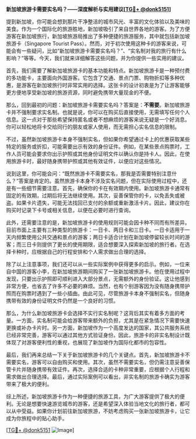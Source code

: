 **新加坡旅游卡需要实名吗？——深度解析与实用建议[[TG💪+ @donk5151](https://t.me/s/donk5151)]**

提到新加坡，你可能会想到那片干净整洁的城市风光、丰富的文化体验以及美味的美食。作为一个国际化的旅游胜地，新加坡吸引了来自世界各地的游客。为了方便游客在新加坡旅行，新加坡旅游局推出了多种便捷的旅游服务，其中就包括新加坡旅游卡（Singapore Tourist Pass）。然而，对于初次使用这种卡的游客来说，可能会有一些疑问，比如“新加坡旅游卡需要实名吗？”、“实名制对我的旅行有什么影响？”等等。今天，我们就来详细解答这些问题，并为你提供一些实用的建议。

首先，我们需要了解新加坡旅游卡的基本功能和特点。新加坡旅游卡是一种预付费的多功能卡，主要面向外国游客。它包含了交通、景点门票、购物折扣等多种优惠，是游客在新加坡旅行时非常实用的选择。这张卡的设计初衷是为了让游客能够更方便地享受新加坡的旅游资源，同时避免携带大量现金的不便。

那么，回到最初的问题：新加坡旅游卡需要实名吗？答案是：**不需要**。新加坡旅游卡并不强制要求实名制。也就是说，你可以在购买后直接使用，无需填写任何个人信息。这一点对于那些希望保持匿名或者不想麻烦的游客来说无疑是一个好消息。你可以轻松地将卡交给同行的朋友或家人使用，而无需担心实名信息的限制。

不过，虽然新加坡旅游卡本身不强制实名，但如果你希望通过卡上的优惠获取某些特定的服务或折扣，可能需要出示有效的身份证件。例如，在某些景点购票时，工作人员可能会要求你出示护照或其他身份证明文件以确认你是持卡人。因此，在使用旅游卡时，最好随身携带护照或其他有效证件，以便应对这些情况。

说到这里，你可能会问：“既然旅游卡不需要实名，那我是否需要特别注意什么？”答案是肯定的。虽然旅游卡本身不涉及实名问题，但在实际使用过程中，还是有一些细节需要注意。首先，确保你的卡在有效期内使用。新加坡旅游卡通常有固定的有效期，过期后将无法继续使用。其次，妥善保管你的卡，以免丢失或被盗。如果卡片遗失，可能无法找回已支付的余额或重新激活卡片。因此，建议你在购买时记录下卡号或相关信息，以便在必要时进行查询。

此外，还需要注意的是，新加坡旅游卡的使用规则可能会因卡种不同而有所差异。目前市面上主要有三种类型的旅游卡：一日卡、两日卡和三日卡。一日卡适用于一天内频繁使用公共交通和景点的游客；两日卡适合计划在新加坡停留较长时间的游客；而三日卡则提供了更长的使用期限，适合想要深入探索新加坡的旅行者。在选择卡种时，应根据自己的行程安排和个人需求做出合理的选择。

除了以上注意事项，我们还可以从一些实际案例中获得更多的启示。例如，一位来自中国的游客小李，在新加坡旅游期间购买了一张新加坡旅游卡。他在使用过程中发现，只要出示护照即可顺利进入大部分景点，无需额外的身份验证。这让他感到非常方便，也省去了许多不必要的麻烦。当然，也有个别游客因为没有随身携带护照而在购票时遇到了一些小插曲。由此可见，尽管旅游卡本身不强制实名，但随身携带有效的身份证明文件仍然是一个良好的习惯。

那么，为什么新加坡旅游卡会选择不实行实名制呢？这背后其实有着多方面的考量。一方面，实名制可能会给游客带来额外的负担，尤其是在紧急情况下需要快速更换或补办卡片时。另一方面，新加坡作为一个高度发达的国家，其公共服务系统已经非常完善，游客可以通过其他方式验证身份。因此，旅游卡的非实名制设计既体现了对游客便利性的重视，也展现了新加坡作为国际化都市的包容性。

最后，我们再来总结一下关于新加坡旅游卡的几个关键点。首先，新加坡旅游卡不需要实名，游客可以自由购买和使用。其次，虽然不需要实名，但仍需注意妥善保管卡片并随身携带有效证件。再次，选择合适的卡种非常重要，应根据个人行程和需求做出合理选择。最后，通过实际案例可以看出，非实名制的旅游卡确实为游客带来了极大的便利。

综上所述，新加坡旅游卡作为一种便捷的旅游工具，为广大游客提供了极大的便利。无论是想要快速游览城市的游客，还是希望深入体验当地文化的旅行者，都可以从中受益。如果你计划前往新加坡旅游，不妨考虑购买一张新加坡旅游卡，让它成为你旅程中的贴心助手。

[[TG💪+ @donk5151](https://t.me/s/donk5151) ![Image](https://i.postimg.cc/rwNCRYN7/Snipaste-2025-04-30-17-27-05.png)]